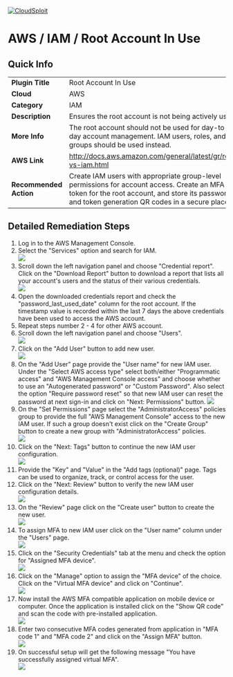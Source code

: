 [![CloudSploit](https://cloudsploit.com/img/logo-new-big-text-100.png "CloudSploit")](https://cloudsploit.com)

# AWS / IAM / Root Account In Use

## Quick Info

| | |
|-|-|
| **Plugin Title** | Root Account In Use |
| **Cloud** | AWS |
| **Category** | IAM |
| **Description** | Ensures the root account is not being actively used |
| **More Info** | The root account should not be used for day-to-day account management. IAM users, roles, and groups should be used instead. |
| **AWS Link** | http://docs.aws.amazon.com/general/latest/gr/root-vs-iam.html |
| **Recommended Action** | Create IAM users with appropriate group-level permissions for account access. Create an MFA token for the root account, and store its password and token generation QR codes in a secure place. |

## Detailed Remediation Steps
1. Log in to the AWS Management Console.
2. Select the "Services" option and search for IAM. </br><img src="/resources/aws/iam/root-account-in-use/step2.png"/>
3. Scroll down the left navigation panel and choose "Credential report". Click on the "Download Report" button to download a report that lists all your account's users and the status of their various credentials. </br><img src="/resources/aws/iam/root-account-in-use/step3.png"/>
4. Open the downloaded credentials report and check the "password_last_used_date" column for the root account. If the timestamp value is recorded within the last 7 days the above credentials have been used to access the AWS account.</br>
5. Repeat steps number 2 - 4 for other AWS account.</br>
6. Scroll down the left navigation panel and choose "Users". </br><img src="/resources/aws/iam/root-account-in-use/step6.png"/>
7. Click on the "Add User" button to add new user.</br><img src="/resources/aws/iam/root-account-in-use/step7.png"/>
8. On the "Add User" page provide the "User name" for new IAM user. Under the "Select AWS access type" select both/either "Programmatic access" and "AWS Management Console access" and choose whether to use an "Autogenerated password" or "Custom Password". Also select the option "Require password reset" so that new IAM user can reset the password at next sign-in and click on "Next: Permissions" button. <img src="/resources/aws/iam/root-account-in-use/step8.png"/>
9. On the "Set Permissions" page select the "AdministratorAccess" policies group to provide the full "AWS Management Console" access to the new IAM user. If such a group doesn't exist click on the "Create Group" button to create a new group with "AdministratorAccess" policies.</br><img src="/resources/aws/iam/root-account-in-use/step9.png"/>
10. Click on the "Next: Tags" button to continue the new IAM user configuration.</br><img src="/resources/aws/iam/root-account-in-use/step10.png"/>
11. Provide the "Key" and "Value" in the "Add tags (optional)" page. Tags can be used to organize, track, or control access for the user. 
12. Click on the "Next: Review" button to verify the new IAM user configuration details.</br><img src="/resources/aws/iam/root-account-in-use/step12.png"/>
13. On the "Review" page click on the "Create user" button to create the new user.</br><img src="/resources/aws/iam/root-account-in-use/step13.png"/>
15. To assign MFA to new IAM user click on the "User name" column under the "Users" page.</br><img src="/resources/aws/iam/root-account-in-use/step15.png"/>
16. Click on the "Security Credentials" tab at the menu and check the option for "Assigned MFA device".</br><img src="/resources/aws/iam/root-account-in-use/step16.png"/>
17. Click on the "Manage" option to assign the "MFA device" of the choice. Click on the "Virtual MFA device" and click on "Continue". </br><img src="/resources/aws/iam/root-account-in-use/step17.png"/>
18. Now install the AWS MFA compatible application on mobile device or computer. Once the application is installed click on the "Show QR code" and scan the code with pre-installed application.</br><img src="/resources/aws/iam/root-account-in-use/step18.png"/>
19. Enter two consecutive MFA codes generated from application in "MFA code 1" and "MFA code 2" and click on the "Assign MFA" button.</br><img src="/resources/aws/iam/root-account-in-use/step19.png"/>
20. On successful setup will get the following message "You have successfully assigned virtual MFA". </br><img src="/resources/aws/iam/root-account-in-use/step20.png"/>

